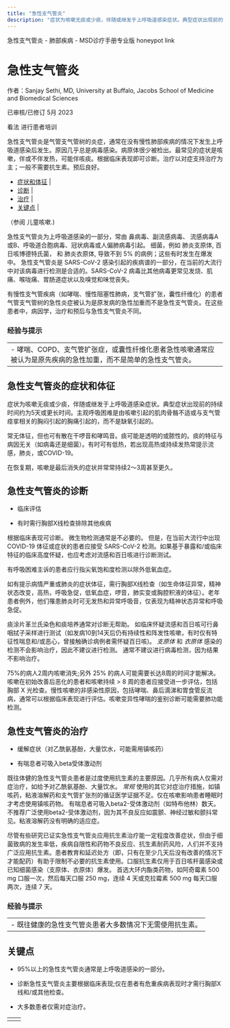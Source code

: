 ```yaml
---
title: "急性支气管炎"
description: "症状为咳嗽无痰或少痰，伴随或继发于上呼吸道感染症状。典型症状出现前的持续时间约为5天或更长时间。主观呼吸困难是由咳嗽引起的肌肉骨骼不适或与支气管痉挛相关的胸闷引起的胸痛引起的，而不是缺氧引起的。"
---
```


﻿急性支气管炎 \- 肺部疾病 \- MSD诊疗手册专业版 honeypot link

# 急性支气管炎

作者：Sanjay Sethi, MD, University at Buffalo, Jacobs School of Medicine and Biomedical Sciences

已审核/已修订 5月 2023

看法 进行患者培训

急性支气管炎是气管支气管树的炎症，通常在没有慢性肺部疾病的情况下发生上呼吸道感染后发生。原因几乎总是病毒感染。病原体很少被检出。最常见的症状是咳嗽，伴或不伴发热，可能伴咳痰。根据临床表现即可诊断。治疗以对症支持治疗为主；一般不需要抗生素。预后良好。

- [症状和体征](#症状和体征_v916755_zh) \|
- [诊断](#诊断_v916761_zh) \|
- [治疗](#治疗_v916772_zh) \|
- [关键点](#关键点_v11651265_zh) \|

（参阅 儿童咳嗽.)

急性支气管炎为上呼吸道感染的一部分，常由 鼻病毒、副流感病毒、 流感病毒A或B、呼吸道合胞病毒、冠状病毒或人偏肺病毒引起。 细菌，例如 肺炎支原体, 百日咳博德特氏菌， 和 肺炎衣原体, 导致不到 5% 的病例；这些有时发生在爆发中。 急性支气管炎是 SARS-CoV-2 感染引起的疾病谱的一部分，在当前的大流行中对该病毒进行检测是合适的。SARS-CoV-2 病毒比其他病毒更常见发烧、肌痛、喉咙痛、胃肠道症状以及嗅觉和味觉丧失。

有慢性支气管疾病（如哮喘、慢性阻塞性肺病，支气管扩张，囊性纤维化）的患者气管支气管树的急性炎症被认为是原发病的急性加重而不是急性支气管炎。在这些患者中，病因学，治疗和预后与急性支气管炎不同。

### 经验与提示

|     |
| --- |
| - 哮喘、COPD、支气管扩张症，或囊性纤维化患者急性咳嗽通常应被认为是原先疾病的急性加重，而不是简单的急性支气管炎。 |

## 急性支气管炎的症状和体征

症状为咳嗽无痰或少痰，伴随或继发于上呼吸道感染症状。典型症状出现前的持续时间约为5天或更长时间。主观呼吸困难是由咳嗽引起的肌肉骨骼不适或与支气管痉挛相关的胸闷引起的胸痛引起的，而不是缺氧引起的。

常无体征，但也可有散在干啰音和哮鸣音。痰可能是透明的或脓性的。痰的特征与病因无关（如病毒还是细菌）。有时可有低热，若出现高热或持续发热常提示流感，肺炎，或COVID-19。

在恢复期，咳嗽是最后消失的症状并常常持续2～3周甚至更久。

## 急性支气管炎的诊断

- 临床评估

- 有时需行胸部X线检查排除其他疾病


根据临床表现可诊断。 微生物检测通常是不必要的。 但是，在当前大流行中出现 COVID-19 体征或症状的患者应接受 SARS-CoV-2 检测。如果基于暴露和/或临床特征的临床高度怀疑，也应考虑对流感和百日咳进行诊断测试。

有呼吸困难主诉的患者应行指尖氧饱和度检测以除外低氧血症。

如有提示病情严重或肺炎的症状体征，需行胸部X线检查（如生命体征异常，精神状态改变，高热，呼吸急促，低氧血症，啰音，肺实变或胸腔积液的体征）。老年患者例外，他们罹患肺炎时可无发热和异常呼吸音，仅表现为精神状态异常和呼吸急促。

痰涂片革兰氏染色和痰培养通常对诊断无帮助。 如临床怀疑流感和百日咳可行鼻咽拭子采样进行测试（如发病10到14天后仍有持续性和阵发性咳嗽，有时仅有特征性喘息和/或恶心，曾接触确诊病例者需怀疑百日咳)。 _支原体_ 和 _衣原体_ 感染的检测不会影响治疗，因此不建议进行检测。 通常不建议进行病毒检测，因为结果不影响治疗。

75%的病人2周内咳嗽消失;另外 25% 的病人可能需要长达8周的时间才能解决。咳嗽在初始改善后恶化的患者和咳嗽持续 > 8 周的患者应接受进一步评估，包括胸部 X 光检查。慢性咳嗽的非感染性原因，包括哮喘、鼻后滴涕和胃食管反流病，通常可以根据临床表现进行评估。咳嗽变异性哮喘的鉴别诊断可能需要肺功能检测。

## 急性支气管炎的治疗

- 缓解症状（对乙酰氨基酚，大量饮水，可能需用镇咳药）

- 有喘息者可吸入beta受体激动剂


既往体健的急性支气管炎患者是过度使用抗生素的主要原因。几乎所有病人仅需对症治疗，如给予对乙酰氨基酚、大量饮水。 _常规_ 使用的其它对症治疗措施，如镇咳药，粘液溶解药和支气管扩张剂的循证医学证据不足。仅在咳嗽影响患者睡眠时才考虑使用镇咳药物。 有喘息者可吸入beta2-受体激动剂（如特布他林）数天。 不推荐广泛使用beta2-受体激动剂，因为其不良反应如震颤、神经过敏和颤抖常见。粘液溶解药没有明确的适应症。

尽管有些研究已证实急性支气管炎应用抗生素治疗能一定程度改善症状，但由于细菌致病的发生率低，疾病自限性和药物不良反应、抗生素耐药风险，人们并不支持广泛应用抗生素。患者教育和延迟处方（即，只有在至少几天后没有改善的情况下才能配药）有助于限制不必要的抗生素使用。口服抗生素仅用于百日咳杆菌感染或已知细菌感染（支原体、衣原体）爆发。 首选大环内酯类药物，如阿奇霉素 500 mg 口服一次，然后每天口服 250 mg，连续 4 天或克拉霉素 500 mg 每天口服两次，连续 7 天。

### 经验与提示

|     |
| --- |
| - 既往健康的急性支气管炎患者大多数情况下无需使用抗生素。 |

## 关键点

- 95%以上的急性支气管炎通常是上呼吸道感染的一部分。

- 诊断急性支气管炎主要根据临床表现;仅在患者有危重疾病表现时才需行胸部X线和/或其他检查。

- 大多数患者仅需对症治疗。


|     |     |
| --- | --- |
|  |  |